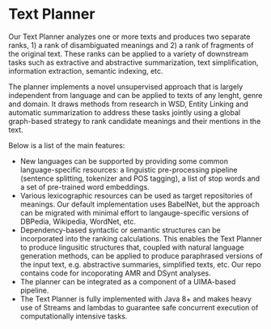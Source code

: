 # Text Planner #

Our Text Planner analyzes one or more texts and produces two separate ranks, 1) a rank of disambiguated meanings and 2) a rank of fragments of the original text. These ranks can be applied to a variety of downstream tasks such as extractive and abstractive summarization, text simplification, information extraction, semantic indexing, etc.

The planner implements a novel unsupervised approach that is largely independent from language and can be applied to texts of any lenght, genre and domain. It draws methods from research in WSD, Entity Linking and automatic summarization to address these tasks jointly using a global graph-based strategy to rank candidate meanings and their mentions in the text.

Below is a list of the main features: 
* New languages can be supported by providing some common language-specific resources: a linguistic pre-processing pipeline (sentence splitting, tokenizer and POS tagging), a list of stop words and a set of pre-trained word embeddings. 
* Various lexicographic resources can be used as target repositories of meanings. Our default implementation uses BabelNet, but the approach can be migrated with minimal effort to langauge-specific versions of DBPedia, Wikipedia, WordNet, etc.
* Dependency-based syntactic or semantic structures can be incorporated into the ranking calculations. This enables the Text Planner to produce lingusitic structures that, coupled with natural language generation methods, can be applied to produce paraphrased versions of the input text, e.g. abstractive summaries, simplified texts, etc. Our repo contains code for incoporating AMR and DSynt analyses.
* The planner can be integrated as a component of a UIMA-based pipeline.
* The Text Planner is fully implemented with Java 8+ and makes heavy use of Streams and lambdas to guarantee safe concurrent execution of computationally intensive tasks.



